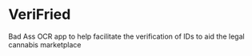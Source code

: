 # VeriFried

Bad Ass OCR app to help facilitate the verification of IDs to aid the legal cannabis marketplace